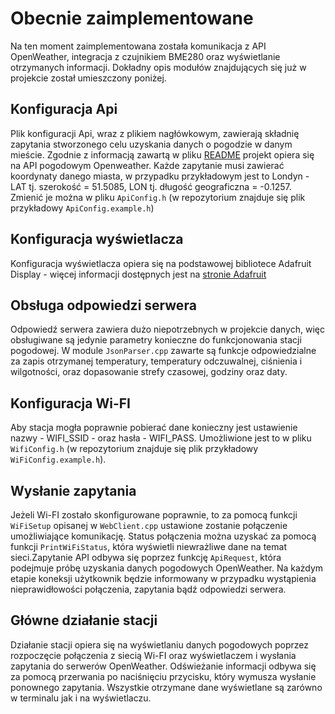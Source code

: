 # Obecnie zaimplementowane
Na ten moment zaimplementowana została komunikacja z API OpenWeather, integracja z czujnikiem BME280 oraz wyświetlanie otrzymanych informacji. Dokładny opis modułów znajdujących się już w projekcie został umieszczony poniżej.

## Konfiguracja Api
Plik konfiguracji Api, wraz z  plikiem nagłówkowym, zawierają składnię zapytania stworzonego  celu uzyskania danych o pogodzie w danym mieście. Zgodnie z informacją zawartą w pliku [README](https://github.com/utbrott/iot-feather/blob/main/README.md) projekt opiera się na API pogodowym Openweather. Każde zapytanie musi zawierać koordynaty danego miasta, w przypadku przykładowym jest to Londyn - LAT tj. szerokość = 51.5085, LON tj. długość geograficzna = -0.1257. Zmienić je można w pliku `ApiConfig.h` (w repozytorium znajduje się plik przykładowy `ApiConfig.example.h`)

## Konfiguracja wyświetlacza
Konfiguracja wyświetlacza opiera się na podstawowej bibliotece Adafruit Display - więcej informacji dostępnych jest na [stronie Adafruit](https://learn.adafruit.com/adafruit-gfx-graphics-library)

## Obsługa odpowiedzi serwera
Odpowiedź serwera zawiera dużo niepotrzebnych w projekcie danych, więc obsługiwane są jedynie parametry konieczne do funkcjonowania stacji pogodowej. W module `JsonParser.cpp` zawarte są funkcje odpowiedzialne za zapis otrzymanej temperatury, temperatury odczuwalnej, ciśnienia i wilgotności, oraz dopasowanie strefy czasowej, godziny oraz daty.

## Konfiguracja Wi-FI
Aby stacja mogła poprawnie pobierać dane konieczny jest ustawienie nazwy - WIFI_SSID - oraz hasła - WIFI_PASS. Umożliwione jest to w pliku `WifiConfig.h` (w repozytorium znajduje się plik przykładowy `WiFiConfig.example.h`).

## Wysłanie zapytania
Jeżeli Wi-FI zostało skonfigurowane poprawnie, to za pomocą funkcji `WiFiSetup` opisanej w `WebClient.cpp` ustawione zostanie połączenie umożliwiające komunikację. Status połączenia można uzyskać za pomocą funkcji `PrintWiFiStatus`, która wyświetli niewrażliwe dane na temat sieci.Zapytanie API odbywa się poprzez funkcję `ApiRequest`, która podejmuje próbę uzyskania danych pogodowych OpenWeather. Na każdym etapie koneksji użytkownik będzie informowany w przypadku wystąpienia nieprawidłowości połączenia, zapytania bądź odpowiedzi serwera.

## Główne działanie stacji
Działanie stacji opiera się na wyświetlaniu danych pogodowych poprzez rozpoczęcie połączenia z siecią Wi-FI oraz wyświetlaczem i wysłania zapytania do serwerów OpenWeather. Odświeżanie informacji odbywa się za pomocą przerwania po naciśnięciu przycisku, który wymusza wysłanie ponownego zapytania. Wszystkie otrzymane dane wyświetlane są zarówno w terminalu jak i na wyświetlaczu.
